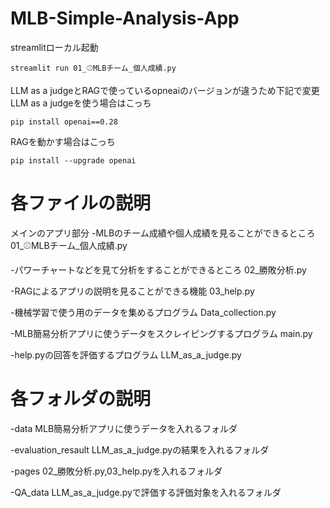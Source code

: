 # MLB-Simple-Analysis-App

streamlitローカル起動
```
streamlit run 01_⚾MLBチーム_個人成績.py
```

LLM as a judgeとRAGで使っているopneaiのバージョンが違うため下記で変更
LLM as a judgeを使う場合はこっち
```
pip install openai==0.28
```

RAGを動かす場合はこっち
```
pip install --upgrade openai
```

# 各ファイルの説明
メインのアプリ部分
-MLBのチーム成績や個人成績を見ることができるところ
01_⚾MLBチーム_個人成績.py

-パワーチャートなどを見て分析をすることができるところ
02_勝敗分析.py

-RAGによるアプリの説明を見ることができる機能
03_help.py

-機械学習で使う用のデータを集めるプログラム
Data_collection.py

-MLB簡易分析アプリに使うデータをスクレイピングするプログラム
main.py

-help.pyの回答を評価するプログラム
LLM_as_a_judge.py

# 各フォルダの説明
-data
MLB簡易分析アプリに使うデータを入れるフォルダ

-evaluation_resault
LLM_as_a_judge.pyの結果を入れるフォルダ

-pages
02_勝敗分析.py,03_help.pyを入れるフォルダ

-QA_data
LLM_as_a_judge.pyで評価する評価対象を入れるフォルダ
